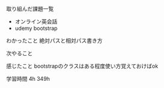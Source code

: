 取り組んだ課題一覧
- オンライン英会話
- udemy bootstrap



わかったこと
絶対パスと相対パス書き方

次やること

感じたこと
bootstrapのクラスはある程度使い方覚えておけばok


学習時間
4h
349h
